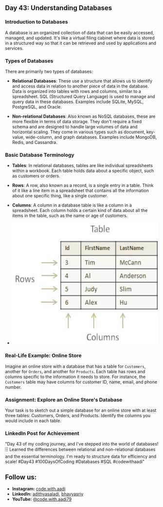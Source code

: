 ## Day 43: Understanding Databases

### Introduction to Databases

A database is an organized collection of data that can be easily accessed, managed, and updated. It's like a virtual filing cabinet where data is stored in a structured way so that it can be retrieved and used by applications and services.

### Types of Databases

There are primarily two types of databases: 

- **Relational Databases**: These use a structure that allows us to identify and access data in relation to another piece of data in the database. Data is organized into tables with rows and columns, similar to a spreadsheet. SQL (Structured Query Language) is used to manage and query data in these databases. Examples include SQLite, MySQL, PostgreSQL, and Oracle.

- **Non-relational Databases**: Also known as NoSQL databases, these are more flexible in terms of data storage. They don't require a fixed schema and are designed to handle large volumes of data and horizontal scaling. They come in various types such as document, key-value, wide-column, and graph databases. Examples include MongoDB, Redis, and Cassandra.

### Basic Database Terminology

- **Tables**: In relational databases, tables are like individual spreadsheets within a workbook. Each table holds data about a specific object, such as customers or orders.
  
- **Rows**: A row, also known as a record, is a single entry in a table. Think of it like a line item in a spreadsheet that contains all the information about one specific thing, like a single customer.

- **Columns**: A column in a database table is like a column in a spreadsheet. Each column holds a certain kind of data about all the items in the table, such as the name or age of customers.

- <center><img src="https://github.com/adithyasai/100daysofcodingchallenge/blob/main/images/week7_ss1" width="800" height="400"></center>

### Real-Life Example: Online Store

Imagine an online store with a database that has a table for `Customers`, another for `Orders`, and another for `Products`. Each table has rows and columns specific to the information it needs to store. For instance, the `Customers` table may have columns for customer ID, name, email, and phone number.

### Assignment: Explore an Online Store's Database

Your task is to sketch out a simple database for an online store with at least three tables: Customers, Orders, and Products. Identify the columns you would include in each table.

### LinkedIn Post for Achievement

"Day 43 of my coding journey, and I've stepped into the world of databases! 🗄️ Learned the differences between relational and non-relational databases and the essential terminology. I'm ready to structure data for efficiency and scale! #Day43 #100DaysOfCoding #Databases #SQL #codewithaadi"

## Follow us:

- **Instagram:** [code.with.aadi](https://www.instagram.com/code.with.aadi/)
- **LinkedIn:** [adithyasaladi](https://www.linkedin.com/in/adithyasaladi/), [bhavyasriy](https://www.linkedin.com/in/bhavyasriy/)
- **YouTube:** [@code.with.aadi79](https://www.youtube.com/@Code.with.aadi79)